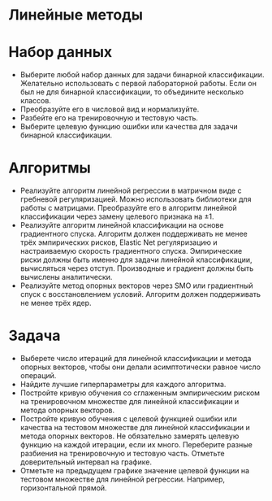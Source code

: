 # Линейные методы

# Набор данных

* Выберите любой набор данных для задачи бинарной классификации. Желательно использовать с первой лабораторной работы. Если он был не для бинарной классификации, то объедините несколько классов.  
* Преобразуйте его в числовой вид и нормализуйте.  
* Разбейте его на тренировочную и тестовую часть.  
* Выберите целевую функцию ошибки или качества для задачи бинарной классификации.

# Алгоритмы

* Реализуйте алгоритм линейной регрессии в матричном виде с гребневой регуляризацией. Можно использовать библиотеки для работы с матрицами. Преобразуйте его в алгоритм линейной классификации через замену целевого признака на ±1.  
* Реализуйте алгоритм линейной классификации на основе градиентного спуска. Алгоритм должен поддерживать не менее трёх эмпирических рисков, Elastic Net регуляризацию и настраиваемую скорость градиентного спуска. Эмпирические риски должны быть именно для задачи линейной классификации, вычисляться через отступ. Производные и градиент должны быть вычислены аналитически.  
* Реализуйте метод опорных векторов через SMO или градиентный спуск с восстановлением условий. Алгоритм должен поддерживать не менее трёх ядер.

# Задача

* Выберете число итераций для линейной классификации и метода опорных векторов, чтобы они делали асимптотически равное число операций.  
* Найдите лучшие гиперпараметры для каждого алгоритма.  
* Постройте кривую обучения со сглаженным эмпирическим риском на тренировочном множестве для линейной классификации и метода опорных векторов.  
* Постройте кривую обучения с целевой функцией ошибки или качества на тестовом множестве для линейной классификации и метода опорных векторов. Не обязательно замерять целевую функцию на каждой итерации, если их много. Переберите разные разбиения на тренировочную и тестовую часть. Отметьте доверительный интервал на графике.  
* Отметьте на предыдущем графике значение целевой функции на тестовом множестве для линейной регрессии. Например, горизонтальной прямой.